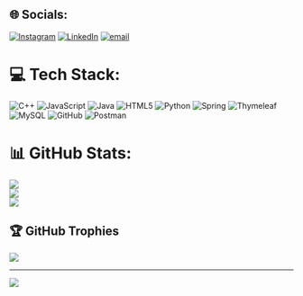 
## 🌐 Socials:
[![Instagram](https://img.shields.io/badge/Instagram-%23E4405F.svg?logo=Instagram&logoColor=white)](https://instagram.com/adityapandit0_0) [![LinkedIn](https://img.shields.io/badge/LinkedIn-%230077B5.svg?logo=linkedin&logoColor=white)](https://linkedin.com/in/aditya-pandit-iiti) [![email](https://img.shields.io/badge/Email-D14836?logo=gmail&logoColor=white)](mailto:batmanpandit2005@gmail.com) 

# 💻 Tech Stack:
![C++](https://img.shields.io/badge/c++-%2300599C.svg?style=for-the-badge&logo=c%2B%2B&logoColor=white) ![JavaScript](https://img.shields.io/badge/javascript-%23323330.svg?style=for-the-badge&logo=javascript&logoColor=%23F7DF1E) ![Java](https://img.shields.io/badge/java-%23ED8B00.svg?style=for-the-badge&logo=openjdk&logoColor=white) ![HTML5](https://img.shields.io/badge/html5-%23E34F26.svg?style=for-the-badge&logo=html5&logoColor=white) ![Python](https://img.shields.io/badge/python-3670A0?style=for-the-badge&logo=python&logoColor=ffdd54) ![Spring](https://img.shields.io/badge/spring-%236DB33F.svg?style=for-the-badge&logo=spring&logoColor=white) ![Thymeleaf](https://img.shields.io/badge/Thymeleaf-%23005C0F.svg?style=for-the-badge&logo=Thymeleaf&logoColor=white) ![MySQL](https://img.shields.io/badge/mysql-4479A1.svg?style=for-the-badge&logo=mysql&logoColor=white) ![GitHub](https://img.shields.io/badge/github-%23121011.svg?style=for-the-badge&logo=github&logoColor=white) ![Postman](https://img.shields.io/badge/Postman-FF6C37?style=for-the-badge&logo=postman&logoColor=white)
# 📊 GitHub Stats:
![](https://github-readme-stats.vercel.app/api?username=aayien-IITI&theme=dark&hide_border=false&include_all_commits=true&count_private=false)<br/>
![](https://nirzak-streak-stats.vercel.app/?user=aayien-IITI&theme=dark&hide_border=false)<br/>
![](https://github-readme-stats.vercel.app/api/top-langs/?username=aayien-IITI&theme=dark&hide_border=false&include_all_commits=true&count_private=false&layout=compact)

## 🏆 GitHub Trophies
![](https://github-profile-trophy.vercel.app/?username=aayien-IITI&theme=radical&no-frame=false&no-bg=true&margin-w=4)

---
[![](https://visitcount.itsvg.in/api?id=aayien-IITI&icon=0&color=0)](https://visitcount.itsvg.in)

<!-- Proudly created with GPRM ( https://gprm.itsvg.in ) -->
